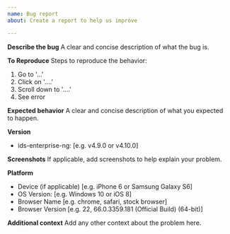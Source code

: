 ```yaml
---
name: Bug report
about: Create a report to help us improve

---
```


**Describe the bug**
A clear and concise description of what the bug is.

**To Reproduce**
Steps to reproduce the behavior:
1. Go to '...'
2. Click on '....'
3. Scroll down to '....'
4. See error

**Expected behavior**
A clear and concise description of what you expected to happen.

**Version**
- ids-enterprise-ng: [e.g. v4.9.0 or v4.10.0]

**Screenshots**
If applicable, add screenshots to help explain your problem.

**Platform**
 - Device (if applicable) [e.g. iPhone 6 or Samsung Galaxy S6]
 - OS Version: [e.g. Windows 10 or iOS 8]
 - Browser Name [e.g. chrome, safari, stock browser]
 - Browser Version [e.g. 22, 66.0.3359.181 (Official Build) (64-bit)]

**Additional context**
Add any other context about the problem here.
